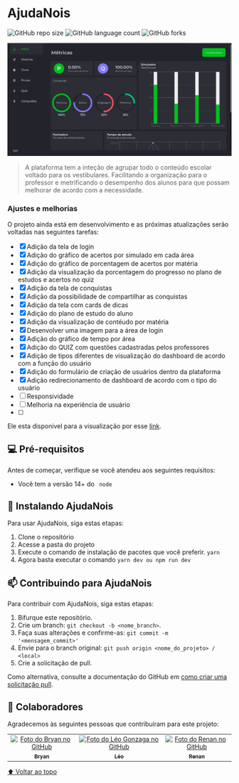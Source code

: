 # AjudaNois

<!---Esses são exemplos. Veja https://shields.io para outras pessoas ou para personalizar este conjunto de escudos. Você pode querer incluir dependências, status do projeto e informações de licença aqui--->

![GitHub repo size](https://img.shields.io/github/repo-size/LeoGonzaga/ajuda-nois-frontend?style=for-the-badge)
![GitHub language count](https://img.shields.io/github/languages/count/LeoGonzaga/ajuda-nois-frontend?style=for-the-badge)
![GitHub forks](https://img.shields.io/github/forks/LeoGonzaga/ajuda-nois-frontend?style=for-the-badge)

<img src="screenshot.png" alt="exemplo imagem">

> A plataforma tem a inteção de agrupar todo o conteúdo escolar voltado para os vestibulares. Facilitando a organização para o professor e metrificando o desempenho dos alunos para que possam melhorar de acordo com a necessidade.

### Ajustes e melhorias

O projeto ainda está em desenvolvimento e as próximas atualizações serão voltadas nas seguintes tarefas:

- [x] Adição da tela de login
- [x] Adição do gráfico de acertos por simulado em cada área
- [x] Adição do gráfico de porcentagem de acertos por matéria
- [x] Adição da visualização da porcentagem do progresso no plano de estudos e acertos no quiz
- [x] Adição da tela de conquistas
- [x] Adição da possibilidade de compartilhar as conquistas
- [x] Adição da tela com cards de dicas
- [x] Adição do plano de estudo do aluno
- [x] Adição da visualização de contéudo por matéria
- [x] Desenvolver uma imagem para a área de login
- [x] Adição do gráfico de tempo por área
- [x] Adição do QUIZ com questões cadastradas pelos professores
- [x] Adição de tipos diferentes de visualização do dashboard de acordo com a função do usuário
- [x] Adição do formulário de criação de usuários dentro da plataforma
- [x] Adição redirecionamento de dashboard de acordo com o tipo do usuário
- [ ] Responsividade
- [ ] Melhoria na experiência de usuário
- [ ]

Ele esta disponivel para a visualização por esse [link](https://ajudanois.vercel.app/).

## 💻 Pré-requisitos

Antes de começar, verifique se você atendeu aos seguintes requisitos:

<!---Estes são apenas requisitos de exemplo. Adicionar, duplicar ou remover conforme necessário--->

- Você tem a versão 14+ do ` node`

## 🚀 Instalando AjudaNois

Para usar AjudaNois, siga estas etapas:

1. Clone o repositório
2. Acesse a pasta do projeto
3. Execute o comando de instalação de pacotes que você preferir. `yarn`
4. Agora basta executar o comando `yarn dev ou npm run dev`

## 📫 Contribuindo para AjudaNois

<!---Se o seu README for longo ou se você tiver algum processo ou etapas específicas que deseja que os contribuidores sigam, considere a criação de um arquivo CONTRIBUTING.md separado--->

Para contribuir com AjudaNois, siga estas etapas:

1. Bifurque este repositório.
2. Crie um branch: `git checkout -b <nome_branch>`.
3. Faça suas alterações e confirme-as: `git commit -m '<mensagem_commit>'`
4. Envie para o branch original: `git push origin <nome_do_projeto> / <local>`
5. Crie a solicitação de pull.

Como alternativa, consulte a documentação do GitHub em [como criar uma solicitação pull](https://help.github.com/en/github/collaborating-with-issues-and-pull-requests/creating-a-pull-request).

## 🤝 Colaboradores

Agradecemos às seguintes pessoas que contribuíram para este projeto:

<table>
  <tr>
    <td align="center">
      <a href="#">
        <img src="https://avatars.githubusercontent.com/u/33606389?v=4" width="100px;" alt="Foto do Bryan no GitHub"/><br>
        <sub>
          <b>Bryan</b>
        </sub>
      </a>
    </td>
     <td align="center">
      <a href="#">
        <img src="https://avatars.githubusercontent.com/u/15916913?s=96&v=4" width="100px;" alt="Foto do Léo Gonzaga no GitHub"/><br>
        <sub>
          <b>Léo</b>
        </sub>
      </a>
    </td>
    <td align="center">
      <a href="#">
        <img src="https://avatars.githubusercontent.com/u/38925361?v=4" width="100px;" alt="Foto do Renan no GitHub"/><br>
        <sub>
          <b>Renan</b>
        </sub>
      </a>
    </td>
  </tr>
</table>

<!--
## 😄 Seja um dos contribuidores<br>

Quer fazer parte desse projeto? Clique [AQUI](CONTRIBUTING.md) e leia como contribuir.

## 📝 Licença

Esse projeto está sob licença. Veja o arquivo [LICENÇA](LICENSE.md) para mais detalhes.
-->

[⬆ Voltar ao topo](#nome-do-projeto)<br>
